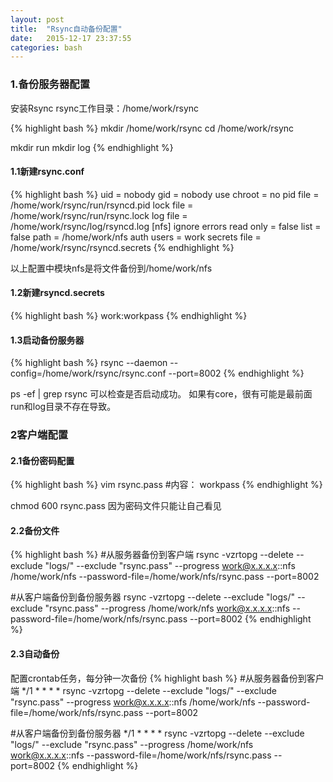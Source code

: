 ```yaml
---
layout: post
title:  "Rsync自动备份配置"
date:   2015-12-17 23:37:55
categories: bash
---
```


### 1.备份服务器配置
安装Rsync
rsync工作目录：/home/work/rsync

{% highlight bash %}
mkdir /home/work/rsync
cd /home/work/rsync

mkdir run
mkdir log
{% endhighlight %}

#### 1.1新建rsync.conf
{% highlight bash %}
uid = nobody
gid = nobody
use chroot = no
pid file = /home/work/rsync/run/rsyncd.pid
lock file = /home/work/rsync/run/rsync.lock
log file = /home/work/rsync/log/rsyncd.log
[nfs]
ignore errors
read only = false
list = false
path = /home/work/nfs
auth users = work
secrets file = /home/work/rsync/rsyncd.secrets
{% endhighlight %}

以上配置中模块nfs是将文件备份到/home/work/nfs

#### 1.2新建rsyncd.secrets
{% highlight bash %}
work:workpass
{% endhighlight %}

#### 1.3启动备份服务器
{% highlight bash %}
rsync --daemon --config=/home/work/rsync/rsync.conf --port=8002
{% endhighlight %}

ps -ef | grep rsync
可以检查是否启动成功。
如果有core，很有可能是最前面run和log目录不存在导致。


### 2客户端配置
#### 2.1备份密码配置
{% highlight bash %}
vim rsync.pass
#内容：
workpass
{% endhighlight %}

chmod 600 rsync.pass
因为密码文件只能让自己看见

#### 2.2备份文件
{% highlight bash %}
#从服务器备份到客户端
rsync -vzrtopg --delete --exclude "logs/" --exclude "rsync.pass" --progress work@x.x.x.x::nfs /home/work/nfs --password-file=/home/work/nfs/rsync.pass --port=8002

#从客户端备份到备份服务器
rsync -vzrtopg --delete --exclude "logs/" --exclude "rsync.pass" --progress /home/work/nfs work@x.x.x.x::nfs --password-file=/home/work/nfs/rsync.pass --port=8002
{% endhighlight %}


#### 2.3自动备份
配置crontab任务，每分钟一次备份
{% highlight bash %}
#从服务器备份到客户端
*/1 * * * *     rsync -vzrtopg --delete --exclude "logs/" --exclude "rsync.pass" --progress work@x.x.x.x::nfs /home/work/nfs --password-file=/home/work/nfs/rsync.pass --port=8002

#从客户端备份到备份服务器
*/1 * * * *     rsync -vzrtopg --delete --exclude "logs/" --exclude "rsync.pass" --progress /home/work/nfs work@x.x.x.x::nfs --password-file=/home/work/nfs/rsync.pass --port=8002
{% endhighlight %}

